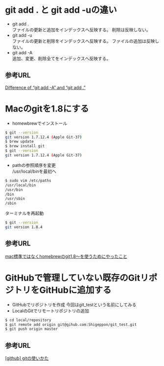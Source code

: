 # git add . と git add -uの違い
* git add .  
ファイルの更新と追加をインデックスへ反映する。
削除は反映しない。
* git add -u  
ファイルの更新と削除をインデックスへ反映する。
ファイルの追加は反映しない。
* git add -A  
追加、変更、削除全てをインデックスへ反映する。

## 参考URL
[Difference of “git add -A” and “git add .”](http://stackoverflow.com/questions/572549/difference-of-git-add-a-and-git-add)

# Macのgitを1.8にする
* homewbrewでインストール
```bash
$ git --version
git version 1.7.12.4 (Apple Git-37)
$ brew update
$ brew install git
$ git --version
git version 1.7.12.4 (Apple Git-37)
```
* pathの参照順序を変更  
/usr/local/binを最初へ
```bash
$ sudo vim /etc/paths
/usr/local/bin
/usr/bin
/bin
/usr/sbin
/sbin
```
ターミナルを再起動
```bash
$ git --version
git version 1.8.4
```

## 参考URL  
[mac標準ではなくhomebrewのgit1.8〜を使うためにやったこと](http://qiita.com/kony/items/ec5758b72f6799f209d3)

# GitHubで管理していない既存のGitリポジトリをGitHubに追加する
* GitHubでリポジトリを作成
今回はgit_testという名前にしてみる
* LocalのGitでリモートリポジトリの追加
```bash
$ cd local/repository
$ git remote add origin git@gihub.com:Shigeppon/git_test.git
$ git push origin master
```

## 参考URL
[[github] gitの使いかた](http://za.toypark.in/html/2009/02-19.html)
